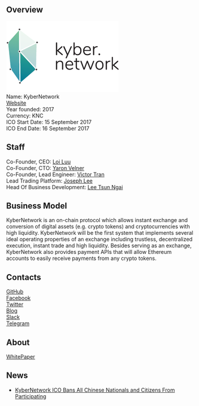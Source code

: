 ## Overview
![ logo](../projects/logo/kyber.png)  
Name: KyberNetwork  
[Website](https://kyber.network/)  
Year founded: 2017  
Currency: KNC   
ICO Start Date: 15 September 2017  
ICO End Date: 16 September 2017
## Staff
Co-Founder, CEO: [Loi Luu](../people/loi_luu.md)  
Co-Founder, CTO: [Yaron Velner](../people/yaron_velner.md)  
Co-Founder, Lead Engineer: [Victor Tran](../people/victor_tran.md)  
Lead Trading Platform: [Joseph Lee](../people/joseph_lee.md)  
Head Of Business Development: [Lee Tsun Ngai](../people/lee_ngai.md)   
## Business Model
KyberNetwork is an on-chain protocol which allows instant
exchange and conversion of digital assets (e.g. crypto tokens) and cryptocurrencies with high liquidity.
KyberNetwork will be the first system that implements several
ideal operating properties of an exchange including trustless, decentralized execution, instant
trade and high liquidity. Besides serving as an exchange, KyberNetwork also provides payment
APIs that will allow Ethereum accounts to easily receive payments from any crypto tokens.
## Contacts
[GitHub](https://github.com/kyberNetwork/)   
[Facebook](https://www.facebook.com/kybernetwork)   
[Twitter](https://twitter.com/kybernetwork)  
[Blog](https://blog.kyber.network/)    
[Slack](https://slack.kyber.network/)  
[Telegram](https://t.me/kybernetwork)  
## About
[WhitePaper](https://kyber.network/assets/KyberNetworkWhitepaper.pdf)  
## News
* [KyberNetwork ICO Bans All Chinese Nationals and Citizens From Participating](kyber-11-09-2017.md)
